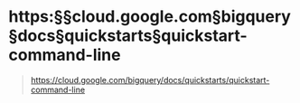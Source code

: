 # https:§§cloud.google.com§bigquery§docs§quickstarts§quickstart-command-line
> https://cloud.google.com/bigquery/docs/quickstarts/quickstart-command-line

